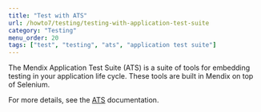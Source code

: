 ```yaml
---
title: "Test with ATS"
url: /howto7/testing/testing-with-application-test-suite
category: "Testing"
menu_order: 20
tags: ["test", "testing", "ats", "application test suite"]
---
```


The Mendix Application Test Suite (ATS) is a suite of tools for embedding testing in your application life cycle. These tools are built in Mendix on top of Selenium.

For more details, see the [ATS](/addons/ats-addon/) documentation.

